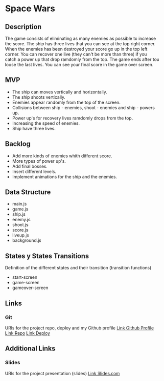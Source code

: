 # Space Wars

## Description

The game consists of eliminating as many enemies as possible to increase the score. The ship has three lives that you can see at the top right corner. When the enemies has been destroyed your score go up in the top left corner. You can recover one live (they can't be more than three) if you catch a power up that drop ramdomly from the top. The game ends after tou loose the last lives. You can see your final score in the game over screen.

## MVP

- The ship can moves vertically and horizontally.
- The ship shoots vertically.
- Enemies appear randomly from the top of the screen.
- Collisions between ship - enemies, shoot - enemies and ship - powers up.
- Power up's for recovery lives ramdomly drops from the top.
- Increasing the speed of enemies.
- Ship have three lives.

## Backlog

- Add more kinds of enemies whith different score.
- More types of power up's.
- Add final bosses.
- Insert different levels.
- Implement animations for the ship and the enemies.

## Data Structure

- main.js
- game.js
- ship.js
- enemy.js 
- shoot.js
- score.js
- liveup.js
- background.js

## States y States Transitions
Definition of the different states and their transition (transition functions)

- start-screen
- game-screen
- gameover-screen

## Links

### Git
URls for the project repo, deploy and my Github profile
[Link Github Profile](https://github.com/Chuanjo)
[Link Repo](https://github.com/Chuanjo/SpaceWars)
[Link Deploy](https://chuanjo.github.io/SpaceWars/)

## Additional Links

### Slides
URls for the project presentation (slides)
[Link Slides.com](https://docs.google.com/presentation/d/1dNr8wmUfk0u38IJLPEKEYKXyZMV9AYf2J9a66Gi6MG0/edit?usp=sharing)